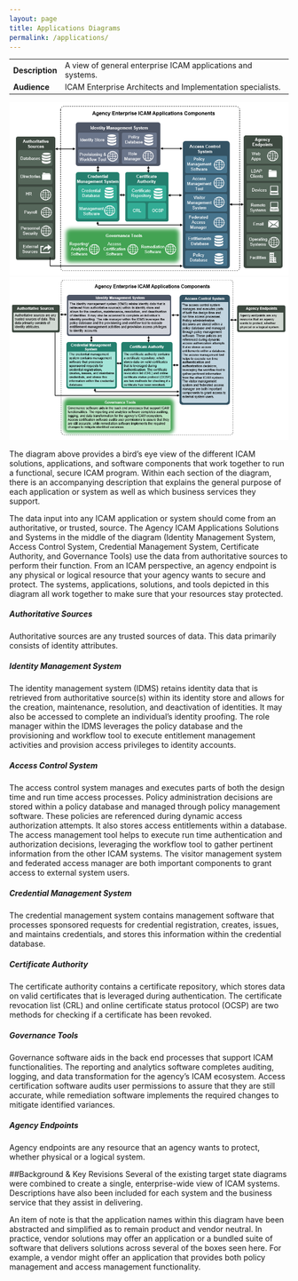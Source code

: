 ```yaml
---
layout: page
title: Applications Diagrams
permalink: /applications/
---
```

<table>
<tr><td><b>Description</b></td><td>A view of general enterprise ICAM applications and systems.</td></tr>
<tr><td><b>Audience</b></td><td>ICAM Enterprise Architects and Implementation specialists.</td></tr>
</table>

<img style="max-width:100%;" src="../img/ApplicationsInterfaceDiagram.png" alt="Image of applications interface diagram."/>
<img style="max-width:100%;" src="../img/ApplicationsDescriptions.png" alt="Image of applications interface diagram descriptions."/>
 
The diagram above provides a bird’s eye view of the different ICAM solutions, applications, and software components that work together to run a functional, secure ICAM program. Within each section of the diagram, there is an accompanying description that explains the general purpose of each application or system as well as which business services they support. 
 
The data input into any ICAM application or system should come from an authoritative, or trusted, source. The Agency ICAM Applications Solutions and Systems in the middle of the diagram (Identity Management System, Access Control System, Credential Management System, Certificate Authority, and Governance Tools) use the data from authoritative sources to perform their function. From an ICAM perspective, an agency endpoint is any physical or logical resource that your agency wants to secure and protect. The systems, applications, solutions, and tools depicted in this diagram all work together to make sure that your resources stay protected. 

##### Authoritative Sources
Authoritative sources are any trusted sources of data. This data primarily consists of identity attributes.

##### Identity Management System
The identity management system (IDMS) retains identity data that is retrieved from authoritative source(s) within its identity store and allows for the creation, maintenance, resolution, and deactivation of identities. It may also be accessed to complete an individual’s identity proofing. The role manager within the IDMS leverages the policy database and the provisioning and workflow tool to execute entitlement management activities and provision access privileges to identity accounts. 

##### Access Control System
The access control system manages and executes parts of both the design time and run time access processes. Policy administration decisions are stored within a policy database and managed through policy management software. These policies are referenced during dynamic access authorization attempts. It also stores access entitlements within a database. The access management tool helps to execute run time authentication and authorization decisions, leveraging the workflow tool to gather pertinent information from the other ICAM systems. The visitor management system and federated access manager are both important components to grant access to external system users.

##### Credential Management System
The credential management system contains management software that processes sponsored requests for credential registration, creates, issues, and maintains credentials, and stores this information within the credential database.
 
##### Certificate Authority
The certificate authority contains a certificate repository, which stores data on valid certificates that is leveraged during authentication. The certificate revocation list (CRL) and online certificate status protocol (OCSP) are two methods for checking if a certificate has been revoked.

##### Governance Tools
Governance software aids in the back end processes that support ICAM functionalities. The reporting and analytics software completes auditing, logging, and data transformation for the agency’s ICAM ecosystem. Access certification software audits user permissions to assure that they are still accurate, while remediation software implements the required changes to mitigate identified variances.

##### Agency Endpoints
Agency endpoints are any resource that an agency wants to protect, whether physical or a logical system.

##Background & Key Revisions
Several of the existing target state diagrams were combined to create a single, enterprise-wide view of ICAM systems. Descriptions have also been included for each system and the business service that they assist in delivering.

An item of note is that the application names within this diagram have been abstracted and simplified as to remain product and vendor neutral. In practice, vendor solutions may offer an application or a bundled suite of software that delivers solutions across several of the boxes seen here. For example, a vendor might offer an application that provides both policy management and access management functionality. 